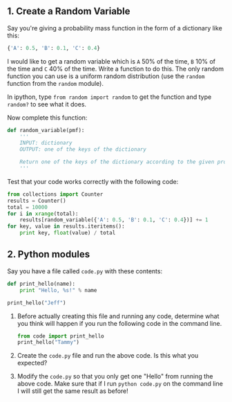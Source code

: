 ## 1. Create a Random Variable

Say you're giving a probability mass function in the form of a dictionary like this:

```python
{'A': 0.5, 'B': 0.1, 'C': 0.4}
```

I would like to get a random variable which is `A` 50% of the time, `B` 10% of the time and `C` 40% of the time. Write a function to do this. The only random function you can use is a uniform random distribution (use the `random` function from the `random` module).

In ipython, type `from random import random` to get the function and type `random?` to see what it does.

Now complete this function:

```python
def random_variable(pmf):
    '''
    INPUT: dictionary
    OUTPUT: one of the keys of the dictionary

    Return one of the keys of the dictionary according to the given probabilities. You may assume the probabilities sum to 1.
    '''
```

Test that your code works correctly with the following code:

```python
from collections import Counter
results = Counter()
total = 10000
for i in xrange(total):
    results[random_variable({'A': 0.5, 'B': 0.1, 'C': 0.4})] += 1
for key, value in results.iteritems():
    print key, float(value) / total
```

## 2. Python modules

Say you have a file called `code.py` with these contents:

```python
def print_hello(name):
    print "Hello, %s!" % name

print_hello("Jeff")
```

1. Before actually creating this file and running any code, determine what you think will happen if you run the following code in the command line.

    ```python
    from code import print_hello
    print_hello("Tammy")
    ```

2. Create the `code.py` file and run the above code. Is this what you expected?

3. Modify the `code.py` so that you only get one "Hello" from running the above code. Make sure that if I run `python code.py` on the command line I will still get the same result as before!
